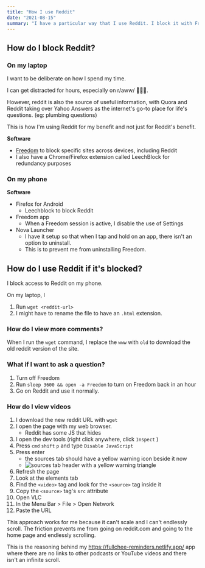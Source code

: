 ```yaml
---
title: "How I use Reddit"
date: "2021-08-15"
summary: "I have a particular way that I use Reddit. I block it with Freedom and I use wget to download individual pages."
---
```


## How do I block Reddit?

### On my laptop

I want to be deliberate on how I spend my time.

I can get distracted for hours, especially on r/aww/ 🐰🐱🐶.

However, reddit is also the source of useful information, with Quora and Reddit taking over Yahoo Answers as the internet's go-to place for life's questions. (eg: plumbing questions)

This is how I'm using Reddit for my benefit and not just for Reddit's benefit.

**Software**

-   [Freedom](https://freedom.to/) to block specific sites across devices, including Reddit
-   I also have a Chrome/Firefox extension called LeechBlock for redundancy purposes

### On my phone

**Software**

-   Firefox for Android
    -   Leechblock to block Reddit
-   Freedom app
    -   When a Freedom session is active, I disable the use of Settings
-   Nova Launcher
    -   I have it setup so that when I tap and hold on an app, there isn't an option to uninstall.
    -   This is to prevent me from uninstalling Freedom.

## How do I use Reddit if it's blocked?

I block access to Reddit on my phone.

On my laptop, I

1. Run `wget <reddit-url>`
2. I might have to rename the file to have an `.html` extension.

### How do I view more comments?

When I run the `wget` command, I replace the `www` with `old` to download the old reddit version of the site.

### What if I want to ask a question?

1. Turn off Freedom
2. Run `sleep 3600 && open -a Freedom` to turn on Freedom back in an hour
3. Go on Reddit and use it normally.

### How do I view videos

1. I download the new reddit URL with `wget`
2. I open the page with my web browser.
    - Reddit has some JS that hides
3. I open the dev tools (right click anywhere, click `Inspect` )
4. Press `cmd` `shift` `p` and type `Disable JavaScript`
5. Press enter
    - the sources tab should have a yellow warning icon beside it now
    - ![sources tab header with a yellow warning triangle](/assets/images/blog/sources-tab.png)
6. Refresh the page
7. Look at the elements tab
8. Find the `<video>` tag and look for the `<source>` tag inside it
9. Copy the `<source>` tag's `src` attribute
10. Open VLC
11. In the Menu Bar > File > Open Network
12. Paste the URL

This approach works for me because it can't scale and I can't endlessly scroll. The friction prevents me from going on reddit.com and going to the home page and endlessly scrolling.

This is the reasoning behind my https://fullchee-reminders.netlify.app/ app where there are no links to other podcasts or YouTube videos and there isn't an infinite scroll.
